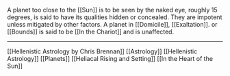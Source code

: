 A planet too close to the [[Sun]] is to be seen by the naked eye, roughly 15 degrees, is said to have its qualities hidden or concealed. They are impotent unless mitigated by other factors. A planet in [[Domicile]], [[Exaltation]]. or [[Bounds]] is said to be [[In the Chariot]] and is unaffected. 

---
[[Hellenistic Astrology by Chris Brennan]]
[[Astrology]]
[[Hellenistic Astrology]]
[[Planets]]
[[Heliacal Rising and Setting]]
[[In the Heart of the Sun]]